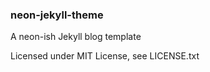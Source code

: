 ### neon-jekyll-theme

A neon-ish Jekyll blog template

Licensed under MIT License, see LICENSE.txt


